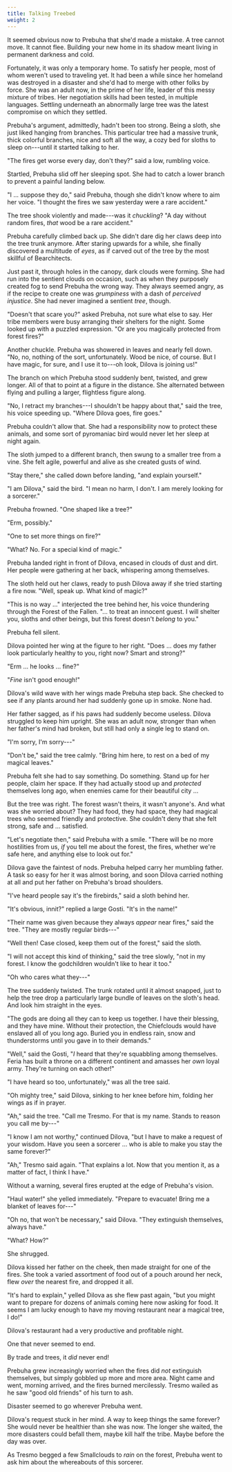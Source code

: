 ```yaml
---
title: Talking Treebed
weight: 2
---
```

It seemed obvious now to Prebuha that she'd made a mistake. A tree cannot move. It cannot flee. Building your new home in its shadow meant living in permanent darkness and cold. 

Fortunately, it was only a temporary home. To satisfy her people, most of whom weren't used to traveling yet. It had been a while since her homeland was destroyed in a disaster and she'd had to merge with other folks by force. She was an adult now, in the prime of her life, leader of this messy mixture of tribes. Her negotiation skills had been tested, in multiple languages. Settling underneath an abnormally large tree was the latest compromise on which they settled.

Prebuha's argument, admittedly, hadn't been too strong. Being a sloth, she just liked hanging from branches. This particular tree had a massive trunk, thick colorful branches, nice and soft all the way, a cozy bed for sloths to sleep on---until it started talking to her.

"The fires get worse every day, don't they?" said a low, rumbling voice.

Startled, Prebuha slid off her sleeping spot. She had to catch a lower branch to prevent a painful landing below.

"I ... suppose they do," said Prebuha, though she didn't know where to aim her voice. "I thought the fires we saw yesterday were a rare accident."

The tree shook violently and made---was it _chuckling_? "A day without random fires, _that_ wood be a rare accident."

Prebuha carefully climbed back up. She didn't dare dig her claws deep into the tree trunk anymore. After staring upwards for a while, she finally discovered a multitude of _eyes_, as if carved out of the tree by the most skillful of Bearchitects.

Just past it, through holes in the canopy, dark clouds were forming. She had run into the sentient clouds on occasion, such as when they purposely created fog to send Prebuha the wrong way. They always seemed angry, as if the recipe to create one was _grumpiness_ with a dash of _perceived injustice_. She had never imagined a sentient _tree_, though.

"Doesn't that scare you?" asked Prebuha, not sure what else to say. Her tribe members were busy arranging their shelters for the night. Some looked up with a puzzled expression. "Or are you magically protected from forest fires?"

Another chuckle. Prebuha was showered in leaves and nearly fell down. "No, no, nothing of the sort, unfortunately. Wood be nice, of course. But I have magic, for sure, and I use it to---oh look, Dilova is joining us!"

The branch on which Prebuha stood suddenly bent, twisted, and grew longer. All of that to point at a figure in the distance. She alternated between flying and pulling a larger, flightless figure along.

"No, I retract my branches---I shouldn't be happy about that," said the tree, his voice speeding up. "Where Dilova goes, fire goes."

Prebuha couldn't allow that. She had a responsibility now to protect these animals, and some sort of pyromaniac bird would never let her sleep at night again. 

The sloth jumped to a different branch, then swung to a smaller tree from a vine. She felt agile, powerful and alive as she created gusts of wind. 

"Stay there," she called down before landing, "and explain yourself."

"I am Dilova," said the bird. "I mean no harm, I don't. I am merely looking for a sorcerer."

Prebuha frowned. "One shaped like a tree?"

"Erm, possibly."

"One to set more things on fire?"

"What? No. For a special kind of magic."

Prebuha landed right in front of Dilova, encased in clouds of dust and dirt. Her people were gathering at her back, whispering among themselves.

The sloth held out her claws, ready to push Dilova away if she tried starting a fire now. "Well, speak up. What kind of magic?"

"This is no way ..." interjected the tree behind her, his voice thundering through the Forest of the Fallen. "... to treat an innocent guest. I will shelter you, sloths and other beings, but this forest doesn't _belong_ to you."

Prebuha fell silent.

Dilova pointed her wing at the figure to her right. "Does ... does my father look particularly healthy to you, right now? Smart and strong?"

"Erm ... he looks ... fine?"

"_Fine_ isn't good enough!" 

Dilova's wild wave with her wings made Prebuha step back. She checked to see if any plants around her had suddenly gone up in smoke. None had.

Her father sagged, as if his paws had suddenly become useless. Dilova struggled to keep him upright. She was an adult now, stronger than when her father's mind had broken, but still had only a single leg to stand on.

"I'm sorry, I'm sorry---"

"Don't be," said the tree calmly. "Bring him here, to rest on a bed of my magical leaves."

Prebuha felt she had to say something. Do something. Stand up for her people, claim her space. If they had actually stood up and _protected_ themselves long ago, when enemies came for their beautiful city ... 

But the tree was right. The forest wasn't theirs, it wasn't anyone's. And what was she worried about? They had food, they had space, they had magical trees who seemed friendly and protective. She couldn't deny that she felt strong, safe and ... satisfied.

"Let's negotiate then," said Prebuha with a smile. "There will be no more hostilities from us, _if_ you tell me about the forest, the fires, whether we're safe here, and anything else to look out for."

Dilova gave the faintest of nods. Prebuha helped carry her mumbling father. A task so easy for her it was almost boring, and soon Dilova carried nothing at all and put her father on Prebuha's broad shoulders.

"I've heard people say it's the firebirds," said a sloth behind her.

"It's obvious, innit?" replied a large Gosti. "It's in the name!"

"Their name was given because they always _appear_ near fires," said the tree. "They are mostly regular birds---"

"Well then! Case closed, keep them out of the forest," said the sloth.

"I will not accept this kind of thinking," said the tree slowly, "not in my forest. I know the godchildren wouldn't like to hear it too."

"Oh who cares what they---"

The tree suddenly twisted. The trunk rotated until it almost snapped, just to help the tree drop a particularly large bundle of leaves on the sloth's head. And look him straight in the eyes.

"The gods are doing all they can to keep us together. I have their blessing, and they have mine. Without their protection, the Chiefclouds would have enslaved all of you long ago. Buried you in endless rain, snow and thunderstorms until you gave in to their demands."

"Well," said the Gosti, "_I_ heard that they're squabbling among themselves. Feria has built a throne on a different continent and amasses her _own_ loyal army. They're turning on each other!"

"I have heard so too, unfortunately," was all the tree said.

"Oh mighty tree," said Dilova, sinking to her knee before him, folding her wings as if in prayer. 

"Ah," said the tree. "Call me Tresmo. For that is my name. Stands to reason you call me by---"

"I know I am not worthy," continued Dilova, "but I have to make a request of your wisdom. Have you seen a sorcerer ... who is able to make you stay the same forever?"

"Ah," Tresmo said again. "That explains a lot. Now that you mention it, as a matter of fact, I think I have."

Without a warning, several fires erupted at the edge of Prebuha's vision.

"Haul water!" she yelled immediately. "Prepare to evacuate! Bring me a blanket of leaves for---"

"Oh no, that won't be necessary," said Dilova. "They extinguish themselves, always have."

"What? How?"

She shrugged.

Dilova kissed her father on the cheek, then made straight for one of the fires. She took a varied assortment of food out of a pouch around her neck, flew _over_ the nearest fire, and dropped it all.

"It's hard to explain," yelled Dilova as she flew past again, "but you might want to prepare for dozens of animals coming here now asking for food. It seems I am lucky enough to have my moving restaurant near a magical tree, I do!"

Dilova's restaurant had a very productive and profitable night.

One that never seemed to end.

By trade and trees, it _did_ never end! 

Prebuha grew increasingly worried when the fires did _not_ extinguish themselves, but simply gobbled up more and more area. Night came and went, morning arrived, and the fires burned mercilessly. Tresmo wailed as he saw "good old friends" of his turn to ash.

Disaster seemed to go wherever Prebuha went.

Dilova's request stuck in her mind. A way to keep things the same forever? She would never be healthier than she was now. The longer she waited, the more disasters could befall them, maybe kill half the tribe. Maybe before the day was over.

As Tresmo begged a few Smallclouds to _rain_ on the forest, Prebuha went to ask him about the whereabouts of this sorcerer.